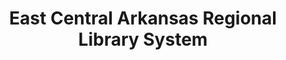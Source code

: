 ---
layout: repo
title: "East Central Arkansas Regional Library System"
id: 1577
permalink: repos/1577/
---
